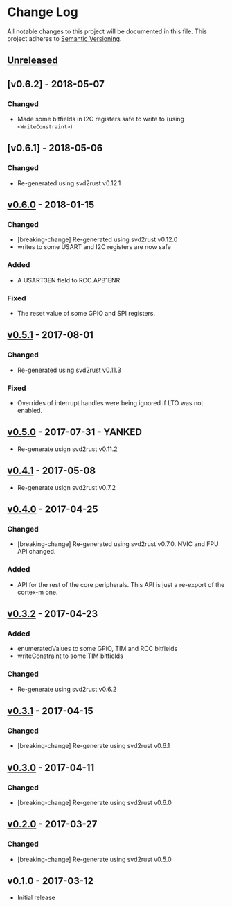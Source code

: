 # Change Log

All notable changes to this project will be documented in this file.
This project adheres to [Semantic Versioning](http://semver.org/).

## [Unreleased]

## [v0.6.2] - 2018-05-07

### Changed

- Made some bitfields in I2C registers safe to write to (using `<WriteConstraint>`)

## [v0.6.1] - 2018-05-06

### Changed

- Re-generated using svd2rust v0.12.1

## [v0.6.0] - 2018-01-15

### Changed

- [breaking-change] Re-generated using svd2rust v0.12.0
- writes to some USART and I2C registers are now safe

### Added

- A USART3EN field to RCC.APB1ENR

### Fixed

- The reset value of some GPIO and SPI registers.

## [v0.5.1] - 2017-08-01

### Changed

- Re-generated using svd2rust v0.11.3

### Fixed

- Overrides of interrupt handles were being ignored if LTO was not enabled.

## [v0.5.0] - 2017-07-31 - YANKED

- Re-generate usign svd2rust v0.11.2

## [v0.4.1] - 2017-05-08

- Re-generate usign svd2rust v0.7.2

## [v0.4.0] - 2017-04-25

### Changed

- [breaking-change] Re-generated using svd2rust v0.7.0. NVIC and FPU API
  changed.

### Added

- API for the rest of the core peripherals. This API is just a re-export of the
  cortex-m one.

## [v0.3.2] - 2017-04-23

### Added

- enumeratedValues to some GPIO, TIM and RCC bitfields
- writeConstraint to some TIM bitfields

### Changed

- Re-generate using svd2rust v0.6.2

## [v0.3.1] - 2017-04-15

### Changed

- [breaking-change] Re-generate using svd2rust v0.6.1

## [v0.3.0] - 2017-04-11

### Changed

- [breaking-change] Re-generate using svd2rust v0.6.0

## [v0.2.0] - 2017-03-27

### Changed

- [breaking-change] Re-generate using svd2rust v0.5.0

## v0.1.0 - 2017-03-12

- Initial release

[Unreleased]: https://github.com/japaric/stm32f30x/compare/v0.6.0...HEAD
[v0.6.0]: https://github.com/japaric/stm32f30x/compare/v0.5.1...v0.6.0
[v0.5.1]: https://github.com/japaric/stm32f30x/compare/v0.5.0...v0.5.1
[v0.5.0]: https://github.com/japaric/stm32f30x/compare/v0.4.1...v0.5.0
[v0.4.1]: https://github.com/japaric/stm32f30x/compare/v0.4.0...v0.4.1
[v0.4.0]: https://github.com/japaric/stm32f30x/compare/v0.3.2...v0.4.0
[v0.3.2]: https://github.com/japaric/stm32f30x/compare/v0.3.1...v0.3.2
[v0.3.1]: https://github.com/japaric/stm32f30x/compare/v0.3.0...v0.3.1
[v0.3.0]: https://github.com/japaric/stm32f30x/compare/v0.2.0...v0.3.0
[v0.2.0]: https://github.com/japaric/stm32f30x/compare/v0.1.0...v0.2.0
